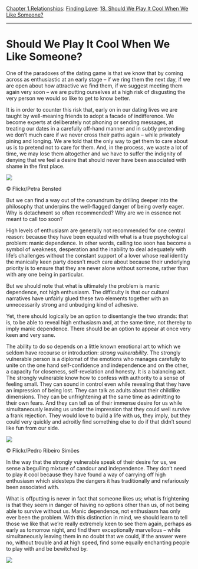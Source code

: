 [Chapter 1.Relationships](https://www.theschooloflife.com/thebookoflife/category/relationships/): [Finding Love](https://www.theschooloflife.com/thebookoflife/category/relationships/finding-love/): [18. Should We Play It Cool When We Like Someone?](https://www.theschooloflife.com/thebookoflife/should-we-play-it-cool-when-we-like-someone/)

* * *

# Should We Play It Cool When We Like Someone?

One of the paradoxes of the dating game is that we know that by coming across as enthusiastic at an early stage – if we ring them the next day, if we are open about how attractive we find them, if we suggest meeting them again very soon – we are putting ourselves at a high risk of disgusting the very person we would so like to get to know better.

It is in order to counter this risk that, early on in our dating lives we are taught by well-meaning friends to adopt a facade of indifference. We become experts at deliberately not phoning or sending messages, at treating our dates in a carefully off-hand manner and in subtly pretending we don’t much care if we never cross their paths again – while privately pining and longing. We are told that the only way to get them to care about us is to pretend not to care for them. And, in the process, we waste a lot of time, we may lose them altogether and we have to suffer the indignity of denying that we feel a desire that should never have been associated with shame in the first place.

 ![](https://www.theschooloflife.com/thebookoflife/wp-content/uploads/2018/08/7885056216_65c7cf5e2e_z.jpg)

© Flickr/Petra Bensted

But we can find a way out of the conundrum by drilling deeper into the philosophy that underpins the well-flagged danger of being overly eager. Why is detachment so often recommended? Why are we in essence not meant to call too soon?

High levels of enthusiasm are generally not recommended for one central reason: because they have been equated with what is a true psychological problem: manic dependence. In other words, calling too soon has become a symbol of weakness, desperation and the inability to deal adequately with life’s challenges without the constant support of a lover whose real identity the manically keen party doesn’t much care about because their underlying priority is to ensure that they are never alone without someone, rather than with any one being in particular.

But we should note that what is ultimately the problem is manic dependence, not high enthusiasm. The difficulty is that our cultural narratives have unfairly glued these two elements together with an unnecessarily strong and unbudging kind of adhesive.

Yet, there should logically be an option to disentangle the two strands: that is, to be able to reveal high enthusiasm and, at the same time, not thereby to imply manic dependence. There should be an option to appear at once very keen and very sane.

The ability to do so depends on a little known emotional art to which we seldom have recourse or introduction: _strong vulnerability_. The strongly vulnerable person is a diplomat of the emotions who manages carefully to unite on the one hand self-confidence and independence and on the other, a capacity for closeness, self-revelation and honesty. It is a balancing act. The strongly vulnerable know how to confess with authority to a sense of feeling small. They can sound in control even while revealing that they have an impression of being lost. They can talk as adults about their childlike dimensions. They can be unfrightening at the same time as admitting to their own fears. And they can tell us of their immense desire for us while simultaneously leaving us under the impression that they could well survive a frank rejection. They would love to build a life with us, they imply, but they could very quickly and adroitly find something else to do if that didn’t sound like fun from our side.

 ![](https://www.theschooloflife.com/thebookoflife/wp-content/uploads/2018/08/8685962293_e0500d9d14_z.jpg)

© Flickr/Pedro Ribeiro Simões

In the way that the strongly vulnerable speak of their desire for us, we sense a beguiling mixture of candour and independence. They don’t need to play it cool because they have found a way of carrying off high enthusiasm which sidesteps the dangers it has traditionally and nefariously been associated with.

What is offputting is never in fact that someone likes us; what is frightening is that they seem in danger of having no options other than us, of not being able to survive without us. Manic dependence, not enthusiasm has only ever been the problem. With this distinction in mind, we should learn to tell those we like that we’re really extremely keen to see them again, perhaps as early as tomorrow night, and find them exceptionally marvellous – while simultaneously leaving them in no doubt that we could, if the answer were no, without trouble and at high speed, find some equally enchanting people to play with and be bewitched by.

[![](https://img.youtube.com/vi/vWy3C38U7Lw/0.jpg)](https://www.youtube.com/embed/vWy3C38U7Lw '')
